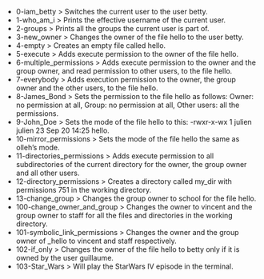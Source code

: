 * 0-iam_betty > Switches the current user to the user betty.
* 1-who_am_i > Prints the effective username of the current user.
* 2-groups > Prints all the groups the current user is part of.
* 3-new_owner > Changes the owner of the file hello to the user betty.
* 4-empty > Creates an empty file called hello.
* 5-execute > Adds execute permission to the owner of the file hello.
* 6-multiple_permissions > Adds execute permission to the owner and the group owner, and read permission to other users, to the file hello.
* 7-everybody > Adds execution permission to the owner, the group owner and the other users, to the file hello.
* 8-James_Bond > Sets the permission to the file hello as follows: Owner: no permission at all, Group: no permission at all, Other users: all the permissions.
* 9-John_Doe > Sets the mode of the file hello to this: -rwxr-x-wx 1 julien julien 23 Sep 20 14:25 hello.
* 10-mirror_permissions > Sets the mode of the file hello the same as olleh’s mode.
* 11-directories_permissions > Adds execute permission to all subdirectories of the current directory for the owner, the group owner and all other users.
* 12-directory_permissions > Creates a directory called my_dir with permissions 751 in the working directory.
* 13-change_group > Changes the group owner to school for the file hello.
* 100-change_owner_and_group > Changes the owner to vincent and the group owner to staff for all the files and directories in the working directory.
* 101-symbolic_link_permissions > Changes the owner and the group owner of _hello to vincent and staff respectively.
* 102-if_only > Changes the owner of the file hello to betty only if it is owned by the user guillaume.
* 103-Star_Wars > Will play the StarWars IV episode in the terminal.